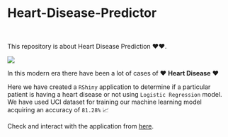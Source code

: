 # Heart-Disease-Predictor
<br>

This repository is about Heart Disease Prediction ❤️❤️. 

<img src="https://media.istockphoto.com/id/1141069357/video/digital-heart-beating-animation-futuristic-heartbeat-seamless-loop-4k-technology-concept-with.jpg?s=640x640&k=20&c=lY-ZfR9Ms0vQrkG6PBDNneO3Tr9gXDALtggDiHqpDiY=">

In this modern era there have been a lot of cases of ❤️ **Heart Disease** ❤️


Here we have created a `RShiny` application to determine if a particular patient is having a heart disease or not using `Logistic Regression` model. We have used UCI dataset for training our machine learning model acquiring an accuracy of `81.28%` 📈

Check and interact with the application from [here](https://o61sb6-tavish-gupta.shinyapps.io/Heart_Disease_Prediction/).